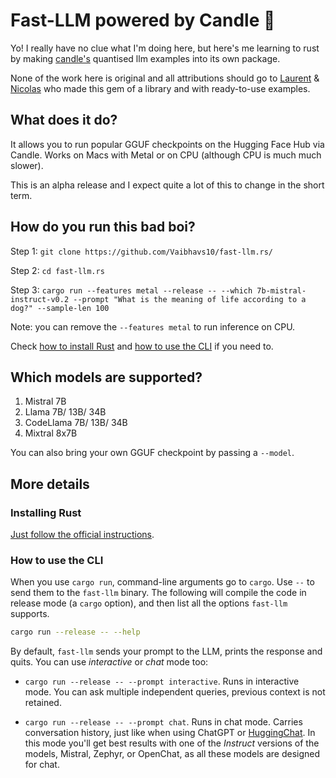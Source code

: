# Fast-LLM powered by Candle 🦀

Yo! I really have no clue what I'm doing here, but here's me learning to rust by making [candle's](https://github.com/huggingface/candle) quantised llm examples into its own package.

None of the work here is original and all attributions should go to [Laurent](https://github.com/LaurentMazare) & [Nicolas](https://github.com/Narsil) who made this gem of a library and with ready-to-use examples.

## What does it do?

It allows you to run popular GGUF checkpoints on the Hugging Face Hub via Candle. Works on Macs with Metal or on CPU (although CPU is much much slower).

This is an alpha release and I expect quite a lot of this to change in the short term.

## How do you run this bad boi?

Step 1: `git clone https://github.com/Vaibhavs10/fast-llm.rs/`

Step 2: `cd fast-llm.rs`

Step 3: `cargo run --features metal --release -- --which 7b-mistral-instruct-v0.2 --prompt "What is the meaning of life according to a dog?" --sample-len 100`

Note: you can remove the `--features metal` to run inference on CPU.

Check [how to install Rust](#installing-rust) and [how to use the CLI](#how-to-use-the-cli) if you need to.

## Which models are supported?

1. Mistral 7B
2. Llama 7B/ 13B/ 34B
3. CodeLlama 7B/ 13B/ 34B
4. Mixtral 8x7B

You can also bring your own GGUF checkpoint by passing a `--model`.

## More details

### Installing Rust

[Just follow the official instructions](https://www.rust-lang.org/tools/install).

### How to use the CLI

When you use `cargo run`, command-line arguments go to `cargo`. Use `--` to send them to the `fast-llm` binary. The following will compile the code in release mode (a `cargo` option), and then list all the options `fast-llm` supports.

```bash
cargo run --release -- --help
```

By default, `fast-llm` sends your prompt to the LLM, prints the response and quits. You can use _interactive_ or _chat_ mode too:

* `cargo run --release -- --prompt interactive`. Runs in interactive mode. You can ask multiple independent queries, previous context is not retained.

* `cargo run --release -- --prompt chat`. Runs in chat mode. Carries conversation history, just like when using ChatGPT or [HuggingChat](https://huggingface.co/chat/). In this mode you'll get best results with one of the _Instruct_ versions of the models, Mistral, Zephyr, or OpenChat, as all these models are designed for chat.
